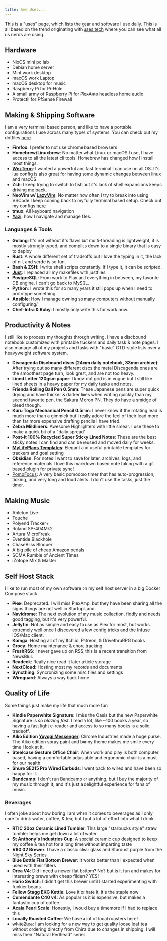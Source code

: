 ```yaml
---
title: Ame Uses...
---
```

This is a "uses" page, which lists the gear and software I use daily.
This is all based on the trend originating with [uses.tech](https://uses.tech/) where you can see what all us nerds are using.

## Hardware

- NixOS mini pc lab
- Debian home server
- Mint work desktop
- macOS work Laptop
- macOS desktop for music
- Raspberry Pi for Pi-Hole
- A small army of Raspberry Pi for ~~PlexAmp~~ headless home audio
- Protectli for PfSense Firewall

## Making & Shipping Software

I am a very terminal based person, and like to have a portable configurations I use across many types of systems. You can check out my dotfiles [here](https://github.com/onlyhavecans/dotfiles)

- **Firefox**: I prefer to not use chrome based browsers
- **Homebrew/Linuxbrew**: No matter what Linux or macOS I use, I have access to all the latest cli tools. Homebrew has changed how I install most things.
- [**WezTerm**](https://wezterm.org/index.html): I wanted a powerful and fast terminal I can use on all OS. It's lua config is also great for having some dynamic changes between linux and macOS.
- **Zsh**: I keep trying to switch to fish but it's lack of shell expansions keeps driving me back.
- **NeoVim w/ [LazyVim](https://www.lazyvim.org/)**: No matter how often I try to break into using VSCode I keep coming back to my fully terminal based setup. Check out my configs [here](https://github.com/onlyhavecans/neovim)
- **tmux**: All keyboard navigation
- **[Yazi](https://yazi-rs.github.io/)**: how I navigate and manage files.

### Languages & Tools

- **Golang**: It's not without it's flaws but multi-threading is lightweight, it is mostly strongly typed, and compiles down to a single binary that is easy to deploy
- **Rust**: A whole different set of tradeoffs but I love the typing in it, the lack of nil, and serde is so fun.
- **Bash & ZSH**: I write shell scripts constantly. If I type it, it can be scripted.
- [**Just**](https://just.systems/): I replaced all my makefiles with justfiles
- **PostgreSQL**: From work to Play and everything in between, my favorite DB engine. I can't go back to MySQL.
- **Python**: I wrote this for so many years it still pops up when I need to prototype something.
- **Ansible**: How I manage owning so many computers without manually configuring/
- **Chef-Infra & Ruby**: I mostly only write this for work now.

## Productivity & Notes

I still like to process my thoughts through writing. I have a discbound notebook customized with printable trackers and daily task & note pages. I also manage all of my projects and tasks with "basic" GTD-style lists over a heavyweight software system.

- **Discagenda Discbound discs (24mm daily notebook, 33mm archive)**: After trying out so many different discs the metal Discagenda ones are the smoothest page turn, look great, and are not too heavy.
- **Lined Letter 120gsm paper**: I know dot grid is in vogue but I still like lined sheets in a heavy paper for my daily tasks and notes.
- **Frienda Rolling Ball Pen 0.5mm**: These Japanese pens are super quick drying and have thicker & darker lines when writing quickly than my second favorite pen, the Sakura Micron PN. They do have a smidge of bleed though.
- **Kuru Toga Mechanical Pencil 0.5mm**: I never know if the rotating lead is much more than a gimmick but I really adore the feel of their lead more than far more expensive drafting pencils I have tried.
- **Zebra Mildliners**: Awesome Highlighters with little smear. I use these to make a quick bit of a "daily spread"
- **Post-it 100% Recycled Super Sticky Lined Notes**: These are the best sticky notes I can find and can be reused and moved daily for weeks.
- **[MyLifePlans Templates](https://www.etsy.com/shop/MyLifePlans)**: Elegant and useful printable templates for trackers and goal setting
- **Obsidian**: For notes I want to save for later, archives, logs, and reference materials I love this markdown based note taking with a git based plugin for private sync!
- [PomoFocus](https://pomofocus.io): A very basic pomodoro timer that has auto-progression, ticking, and very long and loud alerts. I don't use the tasks, just the timer.

## Making Music

- Ableton Live
- Touche
- Polyend Tracker+
- Roland SP-404Mk2
- Artura MicroFreak
- Eventide Blackhole
- ChaseBliss Blooper
- A big pile of cheap Amazon pedals
- SOMA Rumble of Ancient Times
- iZotope Mix & Master

## Self Host Stack

I like to run most of my own software on my self host server in a big Docker Compose stack

- **~~Plex~~**: Deprecated. I will miss PlexAmp, but they have been sharing all the signs things are not well in Startup Land.
- **Navidrome**: The next evolution of my music collection, fiddly and needs good tagging, but it's very powerful.
- **Jellyfin**: Not as simple and easy to use as Plex for most, but works extremely well once I discovered a few config tricks and the Infuse iOS/Mac client.
- **Komga**: Hosting all of my Itch.io, Patreon, & DrivethruRPG books
- **Grocy**: Home maintenance & chore tracking
- **FreshRSS**: I never gave up on RSS, this is a recent transition from NewsBlur.
- **Readeck**: Really nice read it later article storage
- **NextCloud**: Hosting most my records and documents
- **Syncthing**: Syncronizing some misc files and settings
- **Wireguard**: Always a way back home

## Quality of Life

Some things just make my life that much more fun

- **Kindle Paperwhite Signature**: I miss the Oasis but the new Paperwhite Signature is _so blazing fast_. I read a lot, like ~100 books a year, so having a fast light e-reader and access to so many books is a solid tradeoff.
- **Aiko Edition [Yoyogi Messenger](https://chromeindustries.com/products/yoyogi-messenger)**: Chrome Industries made a huge purse. The Aiko edition spray paint and bunny theme makes me smile every time I look at it.
- **Steelcase Gesture Office Chair**: When work and play is both computer based, having a comfortable adjustable and ergonomic chair is a must for our health.
- **Shure SE215 Pro Wired Earbuds**: I went back to wired and have been so happy for it.
- **Bandcamp**: I don't run Bandcamp or anything, but I buy the majority of my music through it, and it's just a delightful experience for fans of music.

### Beverages

I often joke about how boring I am when it comes to beverages as I only care to drink water, coffee, & tea; but I put a lot of effort into what I drink.

- **RTIC 20oz Ceramic Lined Tumbler**: This large "starbucks style" straw tumbler helps me get down a lot of water.
- **St Anthony's Industries Cup**: A special ceramic cup designed to keep my coffee & tea hot for a long time without imparting taste
- **V60 02 Brewer**: I have a classic clear glass and Stardust purple from the Night Sky Series
- **Blue Bottle Flat Bottom Brewer**: It works better than I expected when used with their filters
- **Orea V4**: Did I need a newer flat bottom? No? but is it fun and makes for interesting brews with cheap filders? YES!
- **Hario Switch**: I didn't get this brewer until I started experimenting with funkier beans.
- **Fellow Stagg EKG Kettle**: Love it or hate it, it's the staple now
- **Comendante C40 v4**: As popular as it is expensive, but makes a fantastic cup of coffee.
- **Acaia Pearl Scale**: Honestly, I would buy a timemore if I had to replace this
- **Locally Roasted Coffee**: We have a lot of local roasters here!
- ~~white2tea~~: I am looking for a new way to get quality loose leaf tea without ordering directly from China due to changes in shipping. I will miss their "Natural Redhead" series.
